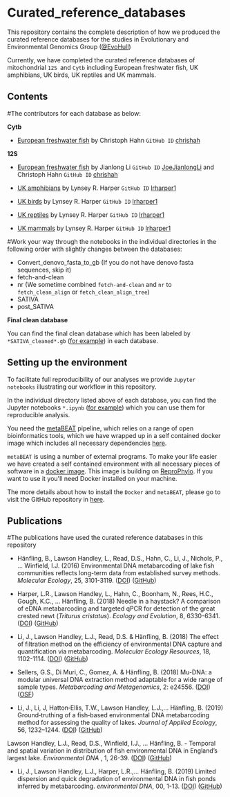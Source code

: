 # Curated_reference_databases

This repository contains the complete description of how we produced the curated reference databases for the studies in Evolutionary and Environmental Genomics Group ([@EvoHull](https://twitter.com/EVOHULL))


Currently, we have completed the curated reference databases of mitochondrial `12S `and `Cytb` including European freshwater fish, UK amphibians, UK birds, UK reptiles and UK mammals.

## Contents

#The contributors for each database as below:

__Cytb__

- [European freshwater fish](https://github.com/HullUni-bioinformatics/Curated_reference_databases/tree/master/Cytb_Fish) by Christoph Hahn `GitHub ID` [chrishah](https://github.com/chrishah)


__12S__
- [European freshwater fish](https://github.com/HullUni-bioinformatics/Curated_reference_databases/tree/master/12S_Fish) by Jianlong Li `GitHub ID` [JoeJianlongLi](https://github.com/JoeJianlongLi) and Christoph Hahn `GitHub ID` [chrishah](https://github.com/chrishah)

- [UK amphibians](https://github.com/HullUni-bioinformatics/Curated_reference_databases/tree/master/12S_Amphibians) by Lynsey R. Harper `GitHub ID` [lrharper1](https://github.com/lrharper1)

- [UK birds](https://github.com/HullUni-bioinformatics/Curated_reference_databases/tree/master/12S_Birds) by Lynsey R. Harper `GitHub ID` [lrharper1](https://github.com/lrharper1)

- [UK reptiles](https://github.com/HullUni-bioinformatics/Curated_reference_databases/tree/master/12S_Reptiles) by Lynsey R. Harper `GitHub ID` [lrharper1](https://github.com/lrharper1)

- [UK mammals](https://github.com/HullUni-bioinformatics/Curated_reference_databases/tree/master/12S_Mammals) by Lynsey R. Harper `GitHub ID` [lrharper1](https://github.com/lrharper1)


#Work your way through the notebooks in the individual directories in the following order with slightly changes between the databases:

- Convert_denovo_fasta_to_gb (If you do not have denovo fasta sequences, skip it)
- fetch-and-clean
- nr (We sometime combined `fetch-and-clean` and `nr` to `fetch_clean_align` or `fetch_clean_align_tree`)
- SATIVA
- post_SATIVA


__Final clean database__

You can find the final clean database which has been labeled by `*SATIVA_cleaned*.gb` ([for example](https://github.com/HullUni-bioinformatics/Curated_reference_databases/blob/master/12S_Amphibians/12S_UKamphibians_SATIVA_cleaned.gb)) in each database.


## Setting up the environment

To facilitate full reproducibility of our analyses we provide `Jupyter notebooks` illustrating our workflow in this repository.

In the individual directory listed above of each database, you can find the Jupyter notebooks `*.ipynb` ([for example](https://github.com/HullUni-bioinformatics/Curated_reference_databases/blob/master/12S_Amphibians/fetch_clean_align_tree/Amphib_align_clipping.ipynb)) which you can use them for reproducible analysis.

You need the [metaBEAT](https://github.com/HullUni-bioinformatics/metaBEAT) pipeline, which relies on a range of open bioinformatics tools, which we have wrapped up in a self contained docker image which includes all necessary dependencies [here](https://hub.docker.com/r/chrishah/metabeat/).

`metaBEAT` is using a number of external programs. To make your life easier we have created a self contained environment with all necessary pieces of software in a [docker image](https://hub.docker.com/r/chrishah/metabeat/). This image is building on [ReproPhylo](https://hub.docker.com/r/szitenberg/reprophylo/). If you want to use it you'll need Docker installed on your machine. 

The more details about how to install the `Docker` and `metaBEAT`, please go to visit the GitHub repository in [here](https://github.com/HullUni-bioinformatics/metaBEAT).

## Publications 
#The publications have used the curated reference databases in this repository

- Hänfling, B., Lawson Handley, L., Read, D.S., Hahn, C., Li, J., Nichols, P., ... Winfield, I.J. (2016) Environmental DNA metabarcoding of lake fish communities reflects long-term data from established survey methods. _Molecular Ecology_, 25, 3101-3119. ([DOI](https://doi.org/10.1111/mec.13660)) ([GitHub](https://github.com/HullUni-bioinformatics/Haenfling_et_al_2016))  

- Harper, L.R., Lawson Handley, L., Hahn, C., Boonham, N., Rees, H.C., Gough, K.C., ... Hänfling, B. (2018) Needle in a haystack? A comparison of eDNA metabarcoding and targeted qPCR for detection of the great crested newt (_Triturus cristatus_). _Ecology and Evolution_, 8, 6330-6341. ([DOI](https://doi.org/10.1002/ece3.4013)) ([GitHub](https://github.com/HullUni-bioinformatics/Harper_et_al_2018)) 

- Li, J., Lawson Handley, L.J., Read, D.S. & Hänfling, B. (2018) The effect of filtration method on the efficiency of environmental DNA capture and quantification via metabarcoding. _Molecular Ecology Resources_, 18, 1102-1114. ([DOI](https://doi.org/10.1111/1755-0998.12899)) ([GitHub](https://github.com/HullUni-bioinformatics/Li_et_al_2018_eDNA_filtration))  

- Sellers, G.S., Di Muri, C., Gomez, A. & Hänfling, B. (2018) Mu-DNA: a modular universal DNA extraction method adaptable for a wide range of sample types. _Metabarcoding and Metagenomics_, 2: e24556. ([DOI](https://mbmg.pensoft.net/articles.php?id=24556)) ([OSF](https://osf.io/vrb4a/)) 

- Li, J., Li, J, Hatton‐Ellis, T.W., Lawson Handley, L.J.,... Hänfling, B. (2019) Ground‐truthing of a fish‐based environmental DNA metabarcoding method for assessing the quality of lakes. _Journal of Applied Ecology_, 56, 1232–1244. ([DOI](https://besjournals.onlinelibrary.wiley.com/doi/10.1111/1365-2664.13352)) ([GitHub](https://github.com/HullUni-bioinformatics/Li_et_al_2019_eDNA_fish_monitoring))

Lawson Handley, L.J., Read, D.S., Winfield, I.J., ... Hänfling, B. - Temporal and spatial variation in distribution of fish environmental DNA in England’s largest lake. _Environmental DNA_ , 1, 26-39. ([DOI](https://onlinelibrary.wiley.com/doi/abs/10.1002/edn3.5)) ([GitHub](https://github.com/HullUni-bioinformatics/Handley_et_al_2019))

- Li, J., Lawson Handley, L.J., Harper, L.R.,... Hänfling, B. (2019) Limited dispersion and quick degradation of environmental DNA in fish ponds inferred by metabarcoding. _environmental DNA_, 00, 1-13. ([DOI](https://onlinelibrary.wiley.com/doi/full/10.1002/edn3.24)) ([GitHub](https://github.com/HullUni-bioinformatics/Li_et_al_2019_eDNA_dynamic))
